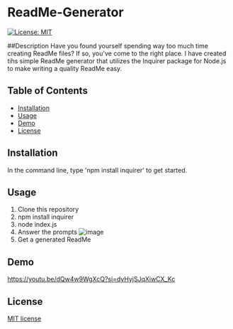 # ReadMe-Generator
[![License: MIT](https://img.shields.io/badge/License-MIT-yellow.svg)](https://opensource.org/licenses/MIT)

##Description 
Have you found yourself spending way too much time creating ReadMe files? If so, you've come to the right place. I have created tihs simple ReadMe generator that utilizes the Inquirer package for Node.js to make writing a quality ReadMe easy.

## Table of Contents

* [Installation](#installation)
* [Usage](#usage)
* [Demo](#demo)
* [License](#license)

## Installation

In the command line, type 'npm install inquirer' to get started.

## Usage

1. Clone this repository
2. npm install inquirer
3. node index.js
4. Answer the prompts
![image](https://github.com/Villzies/ReadMe-Generator/assets/135443479/c73380e0-7760-4d46-8f98-f06463958c20)
5. Get a generated ReadMe

## Demo
https://youtu.be/dQw4w9WgXcQ?si=dyHyjSJqXiwCX_Kc

## License 

[MIT license](https://github.com/jconeff/README_generator/blob/main/LICENSE)
